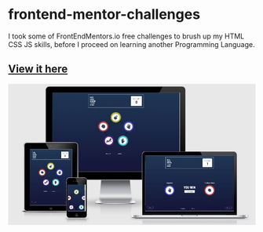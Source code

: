 # frontend-mentor-challenges
I took some of FrontEndMentors.io free challenges to brush up my HTML CSS JS skills, before I proceed on learning another Programming Language.

## [View it here](https://banguismv-rock-paper.vercel.app/)
![Rock](https://github.com/BanguisMV/frontend-mentor-challenges/blob/main/preview/Rock%20paper.JPG?raw=true)
